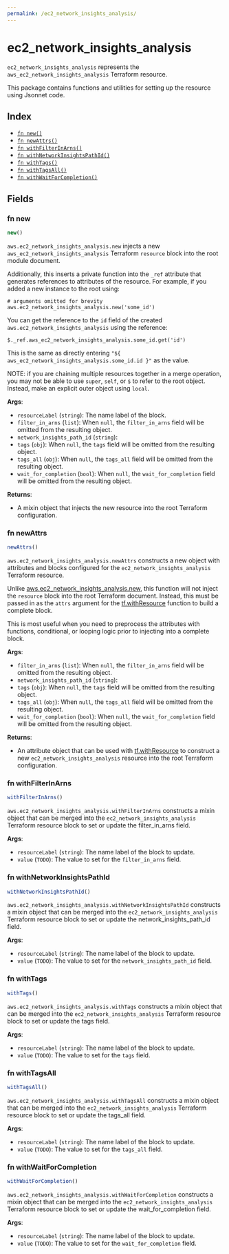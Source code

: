 ```yaml
---
permalink: /ec2_network_insights_analysis/
---
```


# ec2_network_insights_analysis

`ec2_network_insights_analysis` represents the `aws_ec2_network_insights_analysis` Terraform resource.



This package contains functions and utilities for setting up the resource using Jsonnet code.


## Index

* [`fn new()`](#fn-new)
* [`fn newAttrs()`](#fn-newattrs)
* [`fn withFilterInArns()`](#fn-withfilterinarns)
* [`fn withNetworkInsightsPathId()`](#fn-withnetworkinsightspathid)
* [`fn withTags()`](#fn-withtags)
* [`fn withTagsAll()`](#fn-withtagsall)
* [`fn withWaitForCompletion()`](#fn-withwaitforcompletion)

## Fields

### fn new

```ts
new()
```


`aws.ec2_network_insights_analysis.new` injects a new `aws_ec2_network_insights_analysis` Terraform `resource`
block into the root module document.

Additionally, this inserts a private function into the `_ref` attribute that generates references to attributes of the
resource. For example, if you added a new instance to the root using:

    # arguments omitted for brevity
    aws.ec2_network_insights_analysis.new('some_id')

You can get the reference to the `id` field of the created `aws.ec2_network_insights_analysis` using the reference:

    $._ref.aws_ec2_network_insights_analysis.some_id.get('id')

This is the same as directly entering `"${ aws_ec2_network_insights_analysis.some_id.id }"` as the value.

NOTE: if you are chaining multiple resources together in a merge operation, you may not be able to use `super`, `self`,
or `$` to refer to the root object. Instead, make an explicit outer object using `local`.

**Args**:
  - `resourceLabel` (`string`): The name label of the block.
  - `filter_in_arns` (`list`):  When `null`, the `filter_in_arns` field will be omitted from the resulting object.
  - `network_insights_path_id` (`string`): 
  - `tags` (`obj`):  When `null`, the `tags` field will be omitted from the resulting object.
  - `tags_all` (`obj`):  When `null`, the `tags_all` field will be omitted from the resulting object.
  - `wait_for_completion` (`bool`):  When `null`, the `wait_for_completion` field will be omitted from the resulting object.

**Returns**:
- A mixin object that injects the new resource into the root Terraform configuration.


### fn newAttrs

```ts
newAttrs()
```


`aws.ec2_network_insights_analysis.newAttrs` constructs a new object with attributes and blocks configured for the `ec2_network_insights_analysis`
Terraform resource.

Unlike [aws.ec2_network_insights_analysis.new](#fn-ec2networkinsightsanalysisnew), this function will not inject the `resource`
block into the root Terraform document. Instead, this must be passed in as the `attrs` argument for the
[tf.withResource](https://github.com/tf-libsonnet/core/tree/main/docs#fn-withresource) function to build a complete block.

This is most useful when you need to preprocess the attributes with functions, conditional, or looping logic prior to
injecting into a complete block.

**Args**:
  - `filter_in_arns` (`list`):  When `null`, the `filter_in_arns` field will be omitted from the resulting object.
  - `network_insights_path_id` (`string`): 
  - `tags` (`obj`):  When `null`, the `tags` field will be omitted from the resulting object.
  - `tags_all` (`obj`):  When `null`, the `tags_all` field will be omitted from the resulting object.
  - `wait_for_completion` (`bool`):  When `null`, the `wait_for_completion` field will be omitted from the resulting object.

**Returns**:
  - An attribute object that can be used with [tf.withResource](https://github.com/tf-libsonnet/core/tree/main/docs#fn-withresource) to construct a new `ec2_network_insights_analysis` resource into the root Terraform configuration.


### fn withFilterInArns

```ts
withFilterInArns()
```

`aws.ec2_network_insights_analysis.withFilterInArns` constructs a mixin object that can be merged into the `ec2_network_insights_analysis`
Terraform resource block to set or update the filter_in_arns field.



**Args**:
  - `resourceLabel` (`string`): The name label of the block to update.
  - `value` (`TODO`): The value to set for the `filter_in_arns` field.


### fn withNetworkInsightsPathId

```ts
withNetworkInsightsPathId()
```

`aws.ec2_network_insights_analysis.withNetworkInsightsPathId` constructs a mixin object that can be merged into the `ec2_network_insights_analysis`
Terraform resource block to set or update the network_insights_path_id field.



**Args**:
  - `resourceLabel` (`string`): The name label of the block to update.
  - `value` (`TODO`): The value to set for the `network_insights_path_id` field.


### fn withTags

```ts
withTags()
```

`aws.ec2_network_insights_analysis.withTags` constructs a mixin object that can be merged into the `ec2_network_insights_analysis`
Terraform resource block to set or update the tags field.



**Args**:
  - `resourceLabel` (`string`): The name label of the block to update.
  - `value` (`TODO`): The value to set for the `tags` field.


### fn withTagsAll

```ts
withTagsAll()
```

`aws.ec2_network_insights_analysis.withTagsAll` constructs a mixin object that can be merged into the `ec2_network_insights_analysis`
Terraform resource block to set or update the tags_all field.



**Args**:
  - `resourceLabel` (`string`): The name label of the block to update.
  - `value` (`TODO`): The value to set for the `tags_all` field.


### fn withWaitForCompletion

```ts
withWaitForCompletion()
```

`aws.ec2_network_insights_analysis.withWaitForCompletion` constructs a mixin object that can be merged into the `ec2_network_insights_analysis`
Terraform resource block to set or update the wait_for_completion field.



**Args**:
  - `resourceLabel` (`string`): The name label of the block to update.
  - `value` (`TODO`): The value to set for the `wait_for_completion` field.
